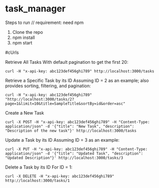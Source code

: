 # task_manager

Steps to run // requirement: need npm 

1. Clone the repo
2. npm install
3. npm start


#cUrls

Retrieve All Tasks
With default pagination to get the first 20:

```curl -H "x-api-key: abc123def456ghi789" http://localhost:3000/tasks```


Retrieve a Specific Task by its ID
Assuming ID = 2 as an example; also provides sorting, filtering, and pagination:

```
curl -H "x-api-key: abc123def456ghi789" "http://localhost:3000/tasks/2?page=1&limit=10&title=SampleTitle&sortBy=id&order=asc"
```


Create a New Task

```curl -X POST -H "x-api-key: abc123def456ghi789" -H "Content-Type: application/json" -d '{"title": "New Task", "description": "Description of the new task"}' http://localhost:3000/tasks```


Update a Task by its ID
Assuming ID = 3 as an example:

```curl -X PUT -H "x-api-key: abc123def456ghi789" -H "Content-Type: application/json" -d '{"title": "Updated Task", "description": "Updated Description"}' http://localhost:3000/tasks/3```



Delete a Task by its ID
For ID = 1:

```curl -X DELETE -H "x-api-key: abc123def456ghi789" http://localhost:3000/tasks/1```
